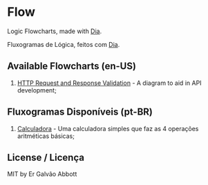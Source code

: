 # Flow
Logic Flowcharts, made with [Dia](https://github.com/GNOME/dia).

Fluxogramas de Lógica, feitos com [Dia](https://github.com/GNOME/dia).

## Available Flowcharts (en-US)
1. [HTTP Request and Response Validation](https://github.com/galvao/Flow/blob/master/en/US/HTTP%20Request%20and%20Response%20Validation.dia) - A diagram to aid in API development;

## Fluxogramas Disponíveis (pt-BR)
1. [Calculadora](https://github.com/galvao/Flow/blob/master/pt/BR/Calculadora.dia) - Uma calculadora simples que faz as 4 operações aritméticas básicas;

## License / Licença
MIT by Er Galvão Abbott
